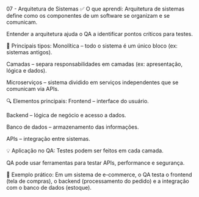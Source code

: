 07 - Arquitetura de Sistemas
✅ O que aprendi:
Arquitetura de sistemas define como os componentes de um software se organizam e se comunicam.

Entender a arquitetura ajuda o QA a identificar pontos críticos para testes.

📏 Principais tipos:
Monolítica – todo o sistema é um único bloco (ex: sistemas antigos).

Camadas – separa responsabilidades em camadas (ex: apresentação, lógica e dados).

Microserviços – sistema dividido em serviços independentes que se comunicam via APIs.

🔍 Elementos principais:
Frontend – interface do usuário.

Backend – lógica de negócio e acesso a dados.

Banco de dados – armazenamento das informações.

APIs – integração entre sistemas.

💡 Aplicação no QA:
Testes podem ser feitos em cada camada.

QA pode usar ferramentas para testar APIs, performance e segurança.

🧠 Exemplo prático:
Em um sistema de e-commerce, o QA testa o frontend (tela de compras), o backend (processamento do pedido) e a integração com o banco de dados (estoque).
